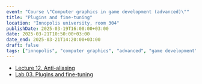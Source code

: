 ```yaml
---
event: "Course \"Computer graphics in game development (advanced)\""
title: "Plugins and fine-tuning"
location: "Innopolis university, room 304"
publishDate: 2025-03-19T16:00:00+03:00
date: 2025-03-21T10:50:00+03:00
date_end: 2025-03-21T14:20:00+03:00
draft: false
tags: ["innopolis", "computer graphics", "advanced", "game development"]
---
```


- [Lecture 12. Anti-aliasing](https://djbelyak.ru/talk/acg-in-gd-2025-spring/14_Anti-aliasing/)
- [Lab 03. Plugins and fine-tuning](https://djbelyak.ru/talk/acg-in-gd-2025-spring/15_Plugins_and_fine-tuning/)
